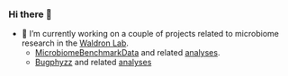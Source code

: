 ### Hi there 👋
- 🔭 I’m currently working on a couple of projects related to microbiome research in the [Waldron Lab](https://github.com/waldronlab).
  - [MicrobiomeBenchmarkData](https://github.com/waldronlab/MicrobiomeBenchmarkData) and related [analyses](https://github.com/waldronlab/bugphyzz).
  - [Bugphyzz](https://github.com/waldronlab/bugphyzz) and related [analyses](https://github.com/waldronlab/bugphyzz)
<!--
**sdgamboa/sdgamboa** is a ✨ _special_ ✨ repository because its `README.md` (this file) appears on your GitHub profile.

Here are some ideas to get you started:

- 🔭 I’m currently working on ...
- 🌱 I’m currently learning ...
- 👯 I’m looking to collaborate on ...
- 🤔 I’m looking for help with ...
- 💬 Ask me about ...
- 📫 How to reach me: ...
- 😄 Pronouns: ...
- ⚡ Fun fact: ...
-->
